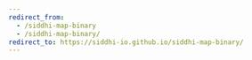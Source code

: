 ```yaml
---
redirect_from:
  - /siddhi-map-binary
  - /siddhi-map-binary/
redirect_to: https://siddhi-io.github.io/siddhi-map-binary/
---
```

